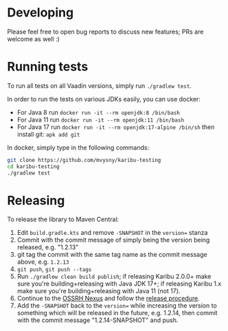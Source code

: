 # Developing

Please feel free to open bug reports to discuss new features; PRs are welcome as well :)

# Running tests

To run all tests on all Vaadin versions, simply run `./gradlew test`.

In order to run the tests on various JDKs easily, you can use docker:

* For Java 8 run `docker run -it --rm openjdk:8 /bin/bash`
* For Java 11 run `docker run -it --rm openjdk:11 /bin/bash`
* For Java 17 run `docker run -it --rm openjdk:17-alpine /bin/sh` then install git: `apk add git`

In docker, simply type in the following commands:

```bash
git clone https://github.com/mvysny/karibu-testing
cd karibu-testing
./gradlew test
```

# Releasing

To release the library to Maven Central:

1. Edit `build.gradle.kts` and remove `-SNAPSHOT` in the `version=` stanza
2. Commit with the commit message of simply being the version being released, e.g. "1.2.13"
3. git tag the commit with the same tag name as the commit message above, e.g. `1.2.13`
4. `git push`, `git push --tags`
5. Run `./gradlew clean build publish`; if releasing Karibu 2.0.0+ make sure you're building+releasing with Java JDK 17+; if releasing Karibu 1.x make sure you're building+releasing with Java 11 (not 17).
6. Continue to the [OSSRH Nexus](https://oss.sonatype.org/#stagingRepositories) and follow the [release procedure](https://central.sonatype.org/pages/releasing-the-deployment.html).
7. Add the `-SNAPSHOT` back to the `version=` while increasing the version to something which will be released in the future,
   e.g. 1.2.14, then commit with the commit message "1.2.14-SNAPSHOT" and push.
